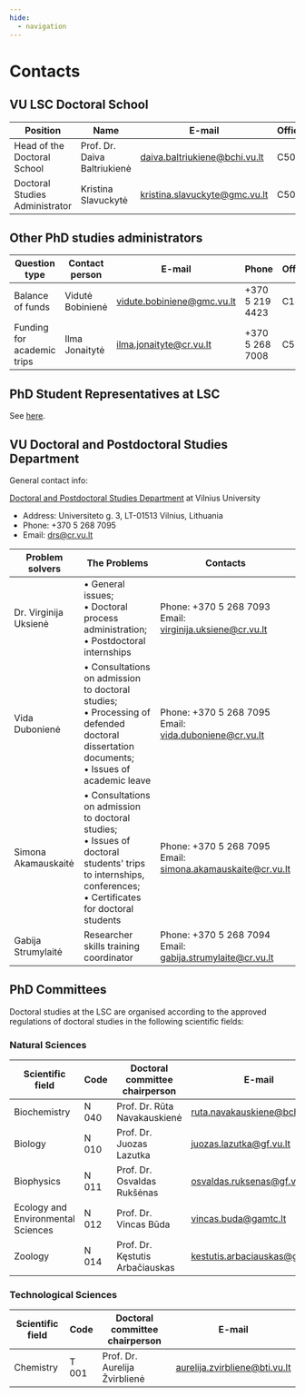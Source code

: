 ```yaml
---
hide:
  - navigation
---
```


# Contacts

## VU LSC Doctoral School

| Position | Name | E-mail | Office |
| --- | --- | --- | --- |
| Head of the Doctoral School | Prof. Dr. Daiva Baltriukienė | <daiva.baltriukiene@bchi.vu.lt> | C509 |
| Doctoral Studies Administrator | Kristina Slavuckytė | <kristina.slavuckyte@gmc.vu.lt> | C504 |


## Other PhD studies administrators

| Question type | Contact person | E-mail | Phone | Office |
| --- | --- | --- | --- | --- |
| Balance of funds | Vidutė Bobinienė | <vidute.bobiniene@gmc.vu.lt> | +370 5 219 4423 | C137 |
| Funding for academic trips | Ilma Jonaitytė | <ilma.jonaityte@cr.vu.lt> | +370 5 268 7008 | C510 |


## PhD Student Representatives at LSC

See [here](student-representation.md).

## VU Doctoral and Postdoctoral Studies Department

General contact info: 

[Doctoral and Postdoctoral Studies Department](https://www.vu.lt/en/studies/doctoral-and-postdoctoral-studies) at Vilnius University

- Address: Universiteto g. 3, LT-01513 Vilnius, Lithuania
- Phone: +370 5 268 7095
- Email: <drs@cr.vu.lt>


| Problem solvers | The Problems | Contacts |
| --- | --- | --- |
| Dr. Virginija Uksienė | • General issues; <br> • Doctoral process administration; <br> • Postdoctoral internships | Phone: +370 5 268 7093 <br> Email: virginija.uksiene@cr.vu.lt |
| Vida Dubonienė | • Consultations on admission to doctoral studies; <br> • Processing of defended doctoral dissertation documents; <br> • Issues of academic leave | Phone: +370 5 268 7095 <br> Email: vida.duboniene@cr.vu.lt |
| Simona Akamauskaitė | • Consultations on admission to doctoral studies; <br> • Issues of doctoral students' trips to internships, conferences; <br> • Certificates for doctoral students | Phone: +370 5 268 7095 <br> Email: simona.akamauskaite@cr.vu.lt |
| Gabija Strumylaitė | Researcher skills training coordinator | Phone: +370 5 268 7094 <br> Email: gabija.strumylaite@cr.vu.lt |


## PhD Committees

Doctoral studies at the LSC are organised according to the approved regulations of doctoral
studies in the following scientific fields:

### Natural Sciences


| Scientific field | Code | Doctoral committee chairperson | E-mail |
|------------------|------|---------------------------------|--------|
| Biochemistry     | N 040  | Prof. Dr. Rūta Navakauskienė     | <ruta.navakauskiene@bchi.vu.lt> |
| Biology          | N 010  | Prof. Dr. Juozas Lazutka         | <juozas.lazutka@gf.vu.lt> |
| Biophysics       | N 011  | Prof. Dr. Osvaldas Rukšėnas      | <osvaldas.ruksenas@gf.vu.lt> |
| Ecology and Environmental Sciences | N 012 | Prof. Dr. Vincas Būda | <vincas.buda@gamtc.lt> |
| Zoology          | N 014  | Prof. Dr. Kęstutis Arbačiauskas | <kestutis.arbaciauskas@gamtc.lt> |


### Technological Sciences


| Scientific field | Code | Doctoral committee chairperson | E-mail |
|------------------|------|---------------------------------|--------|
| Chemistry        | T 001 | Prof. Dr. Aurelija Žvirblienė | aurelija.zvirbliene@bti.vu.lt |

